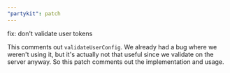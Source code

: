 ```yaml
---
"partykit": patch
---
```


fix: don't validate user tokens

This comments out `validateUserConfig`. We already had a bug where we weren't using it, but it's actually not that useful since we validate on the server anyway. So this patch comments out the implementation and usage.
